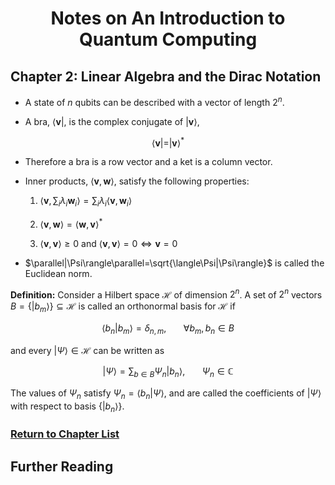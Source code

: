 
# <center>Notes on An Introduction to Quantum Computing</center>

## Chapter 2: Linear Algebra and the Dirac Notation

 * A state of $n$ qubits can be described with a vector of length $2^{n}$.

 * A bra, $\langle\textbf{v}|$, is the complex conjugate of $|\textbf{v}\rangle$, 
 
 $$\langle\textbf{v}| = |\textbf{v}\rangle^{*}$$
 * Therefore a bra is a row vector and a ket is a column vector.

 * Inner products, $\langle\textbf{v},\textbf{w}\rangle$, satisfy the following properties:

    1. $\langle\textbf{v},\sum_{i}\lambda_{i}\textbf{w}_{i}\rangle=\sum_{i}\lambda_{i}\langle\textbf{v},\textbf{w}_{i}\rangle$

    2. $\langle\textbf{v},\textbf{w}\rangle=\langle\textbf{w},\textbf{v}\rangle^{*}$

    3. $\langle\textbf{v},\textbf{v}\rangle\geq0$ and $\langle\textbf{v},\textbf{v}\rangle = 0 \Longleftrightarrow \textbf{v}=0$

 * $\parallel|\Psi\rangle\parallel=\sqrt{\langle\Psi|\Psi\rangle}$ is called the Euclidean norm.

 **Definition:** Consider a Hilbert space $\mathcal{H}$ of dimension $2^{n}$. A set of $2^{n}$ vectors $B=\{ |b_{m}\rangle \}\subseteq \mathcal{H}$ is called an orthonormal basis for $\mathcal{H}$ if

 $$\langle b_{n}|b_{m}\rangle = \delta_{n,m}, \:\:\:\:\:\:\:\forall b_{m}, b_{n} \in B$$

 and every $|\Psi\rangle \in \mathcal{H}$ can be written as

 $$|\Psi\rangle =\sum_{b\in B}\Psi_{n}|b_{n}\rangle,\:\:\:\:\:\:\:\Psi_{n}\in\mathbb{C}$$

 The values of $\Psi_{n}$ satisfy $\Psi_{n}=\langle b_{n}|\Psi \rangle$, and are called the coefficients of $| \Psi \rangle$ with respect to basis $\{ | b_{n} \rangle \}$.

### <a href="https://phosgene89.github.io/quantum_computing/notes_kaye_etal">Return to Chapter List</a>

## Further Reading